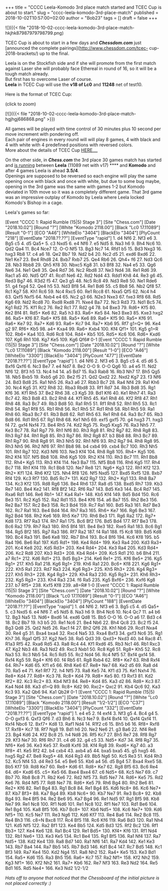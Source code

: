 +++
title = "CCCC Leela-Komodo 3rd place match started and TCEC Cup is about to start."
slug = "cccc-leela-komodo-3rd-place-match"
published = 2018-10-02T10:57:00+02:00
author = "Bob23"
tags = []
draft = false
+++

![]({{< file "2018-10-02-cccc-leela-komodo-3rd-place-match-
hkjhk87987979798799.png)

TCEC Cup is about to start in a few days and _**Chessdom.com**_ just
[announced the complete pairings](http://www.chessdom.com/tcec-
cup-2018-brackets/) up to the final.

Leela is on the Stockfish side and if she will promote from the first match
against Laser she will probably face Ethereal in round of 16, so it will be a
tough match already.  
But first has to overcome Laser of course.  
 **Leela** in TCEC Cup will use the **v18 of Lc0** and **11248** net of
test10.

Here is the format of TCEC Cup:

(click to zoom)

[![]({{< file "2018-10-02-cccc-leela-komodo-3rd-place-match-
hgjhgj686868.png" >}})

All games will be played with time control of 30 minutes plus 10 second per
move increment with pondering off.  
Each pair of engines in every round will will play 8 games, 4 with black and 4
with white with 4 predefined positions with reversed colors.  
More about the details of TCEC Cup
[HERE....](../../../2018/09/tcec-cup-in-next-days.html)

On the other side, in _**Chess.com**_ the 3rd place 30 games match has started
and [ is running](https://www.chess.com/computer-chess-championship) between
**Leela** (11089 net with v17) **** and **Komodo** and after 4 games Leela is
ahead **3.5/4**.  
Openings are supposed to be reversed so each engine will play the same opening
once with black and once with white, but due to some bug maybe, opening in the
3rd game was the same with games 1-2 but Komodo deviated in 10th move so it
was a completely different game. That 3rd game was an impressive outplay of
Komodo by Leela where Leela locked Komodo's Bishop in a cage.

Leela's games so far:

[Event "CCCC 1: Rapid Rumble (15|5) Stage 3"] [Site "Chess.com"] [Date
"2018.10.02"] [Round "?"] [White "Komodo 2118.00"] [Black "Lc0 17.11089"]
[Result "0-1"] [ECO "A46"] [WhiteElo "3404"] [BlackElo "3404"] [PlyCount
"218"] [EventDate "2018.??.??"] [EventType "rapid"] 1. d4 Nf6 2. Nf3 e6 3. Bg5
c5 4. d5 Qa5+ 5. c3 Nxd5 6. e4 Nf6 7. e5 Nd5 8. Na3 h6 9. Bh4 Nc6 10. Qd2 Qa4
11. Bc4 Nce7 12. O-O Nf5 13. Bg3 Nc7 14. Rfd1 b5 15. Bd3 Nxg3 16. hxg3 Rb8 17.
c4 a6 18. Qe2 Bb7 19. Nd2 b4 20. Nc2 d5 21. exd6 Bxd6 22. Ne1 Ke7 23. Be4 Rhd8
24. Bxb7 Rxb7 25. Qe4 Rb6 26. Qh4+ f6 27. Nd3 Qc6 28. Nb3 Rbb8 29. Qh5 Kf8 30.
Nbxc5 Kg8 31. b3 Bf8 32. Na4 e5 33. Qg6 Ne6 34. Ne1 Qe8 35. Qe4 Rd7 36. Nc2
Rbd8 37. Ne3 Nd4 38. Re1 Rd6 39. Rac1 a5 40. Nd5 Qf7 41. Rcd1 Ne6 42. Rd2 Nd4
43. Rdd1 Kh8 44. Re3 g6 45. Red3 Bg7 46. R3d2 f5 47. Qe3 g5 48. Nc5 Rc8 49.
Nd3 Re8 50. Ne1 Rde6 51. g4 fxg4 52. Qe4 h5 53. Nd3 Bf8 54. Re1 Bd6 55. c5 Bb8
56. Nb2 Qf8 57. Rc1 Kg7 58. Kh1 Rc6 59. Nc4 Rxc5 60. Re1 Rcc8 61. Nxa5 Qf5 62.
Nc4 h4 63. Qxf5 Nxf5 64. Nxb4 e4 65. Nc2 g3 66. N2e3 Nxe3 67. fxe3 Rf8 68. Rd5
Kg6 69. Nd2 Rcd8 70. Rxd8 Rxd8 71. Nxe4 Ba7 72. Nc3 Rd3 73. Nd1 Bc5 74. Kg1
Rd2 75. Kf1 Rc2 76. Re2 Rc1 77. Rd2 g4 78. b4 Bxe3 79. Rd6+ Kf5 80. Ke2 Bf4
81. Rd5+ Ke6 82. Ra5 h3 83. Ra6+ Ke5 84. Ne3 Bxe3 85. Kxe3 hxg2 86. Ra5+ Kf6
87. Ra6+ Kf5 88. Ra5+ Ke6 89. Ra6+ Kf5 90. Ra5+ Kf6 91. Ra6+ Ke7 92. Ra7+ Kd6
93. Ra6+ Kc7 94. Ra7+ Kb6 95. Rf7 g1=Q+ 96. Ke4 g2 97. Rf6+ Kb5 98. a4+ Kxa4
99. Ra6+ Kxb4 100. Kf4 Qf1+ 101. Kg5 g1=R 102. Rb6+ Ka4 103. Rd6 Rc8 104. Rd4+
Kb5 105. Rd5+ Kc6 106. Rd6+ Kxd6 107. Kg6 Rh1 108. Kg7 Ke5 109. Kg6 Qf6# 0-1
[Event "CCCC 1: Rapid Rumble (15|5) Stage 3"] [Site "Chess.com"] [Date
"2018.10.02"] [Round "?"] [White "Lc0 17.11089"] [Black "Komodo 2118.00"]
[Result "1-0"] [ECO "A46"] [WhiteElo "3300"] [BlackElo "3404"] [PlyCount
"477"] [EventDate "2018.??.??"] [EventType "rapid"] 1. d4 Nf6 2. Nf3 e6 3. Bg5
c5 4. d5 d6 5. Bxf6 Qxf6 6. Nc3 Be7 7. e4 Nd7 8. Be2 O-O 9. O-O Qg6 10. a4 e5
11. Nd2 Nf6 12. Bf3 h5 13. Nc4 h4 14. a5 Bd7 15. Ra3 Rab8 16. Rb3 Nh7 17. Bh5
Qg5 18. Nb5 Bxb5 19. Rxb5 g6 20. Be2 f5 21. Qd2 Qxd2 22. Nxd2 Kg7 23. f3 Nf6
24. Bd3 Bd8 25. Ra1 Nh5 26. Ra3 a6 27. Rbb3 Bc7 28. Ra4 Nf4 29. Ra1 Kh6 30.
Nc4 Kg5 31. Kf2 Rh8 32. Rba3 Rbd8 33. Rf1 Rd7 34. Rb3 Bd8 35. Rg1 Kf6 36. Kf1
Rh5 37. Be2 Rh6 38. c3 Kg5 39. Bd1 Kf6 40. Ke1 Rhh7 41. Ra3 Bc7 42. Rb3 Bd8
43. Bc2 Rh8 44. Kf1 Rh5 45. Ke1 Rh8 46. Kf2 Rf8 47. Rh1 Rh8 48. Ra3 Bc7 49.
Rb3 Bd8 50. Ra1 Rh5 51. Rf1 Rh8 52. Rh1 Rh5 53. Rc1 Rh8 54. Rg1 Rf8 55. Rb1
Rh8 56. Rc1 Rh5 57. Rd1 Rh8 58. Rb1 Rh5 59. Ra1 Rh8 60. Rba3 Bc7 61. Rb3 Bd8
62. Rd1 Rh5 63. Re1 Rh8 64. Ra3 Bc7 65. Rb3 Bd8 66. Rd1 Rh5 67. Rg1 Rh8 68.
Ke1 Nh5 69. exf5 gxf5 70. g4 hxg3 71. hxg3 f4 72. gxf4 Nxf4 73. Be4 Rh5 74.
Kd2 Rg5 75. Rxg5 Kxg5 76. Ra3 Nh5 77. Ke3 Bc7 78. Ra1 Rg7 79. Rh1 Nf6 80. Rh3
Rg8 81. Rh2 Rg7 82. Rh8 Rg8 83. Rh3 Rg7 84. Rh1 Rg8 85. Rh3 Rg7 86. Rh2 Rg8
87. b3 Bb8 88. Rh3 Bc7 89. Rh1 Rg7 90. Rh8 Rg8 91. Rh3 Nh5 92. Rh1 Nf6 93. Rh2
Rg7 94. Rh8 Rg8 95. Rh3 Nh5 96. Rh2 Nf6 97. Rh1 Bb8 98. b4 cxb4 99. cxb4 Bc7
100. Rh3 Nh5 101. Rh1 Rg7 102. Kd3 Nf6 103. Ne3 Kf4 104. Rh8 Rg8 105. Rh4+ Kg5
106. Rh2 Kf4 107. Nf5 Bb8 108. Rh6 Kg5 109. Rh2 Kf4 110. Rh3 Bc7 111. Rh1 Bb8
112. Rh4+ Kg5 113. Rh3 Kf4 114. Ne3 Ba7 115. Nf5 Bb8 116. Rh6 Kg5 117. Rh4 Bc7
118. Rh1 Kf4 119. Rc1 Bb8 120. Ne7 Re8 121. Ng6+ Kg3 122. Rh1 Kf2 123. Rh2+
Kf1 124. Rh6 Kf2 125. Nh4 Rf8 126. Nf5 Nxd5 127. Bxd5 Rxf5 128. Bxb7 Rf4 129.
Kc3 Rf7 130. Bd5 Rc7+ 131. Kd2 Rg7 132. Rh2+ Kg1 133. Rh8 Ba7 134. Kc3 Kf2
135. Rd8 Rg6 136. Be4 Rh6 137. Ra8 d5 138. Bxd5 Rh7 139. Kb3 Re7 140. Be4 Ke2
141. Rf8 Bf2 142. Rf6 Ra7 143. Bd5 Ke3 144. Bc4 Rd7 145. Rxa6 Rd1 146. Re6
Rb1+ 147. Ka4 Ra1+ 148. Kb5 Kf4 149. Bd5 Bd4 150. Rc6 Be3 151. Rc2 Kg5 152.
Ra2 Rd1 153. Be4 Kf6 154. a6 Ba7 155. Rh2 Be3 156. Re2 Ba7 157. Rc2 Be3 158.
Rc3 Bd4 159. Rc7 Ra1 160. Bd5 Ra3 161. Rd7 Be3 162. Rc7 Ra1 163. Be4 Bd4 164.
Rh7 Ra3 165. Rh6+ Ke7 166. Rg6 Be3 167. Rg2 Bd4 168. Rh2 Ke6 169. Rh5 Ke7 170.
Rh6 Be3 171. Rg6 Ra2 172. Rg7+ Kd8 173. Rf7 Ra3 174. Rh7 Ra1 175. Bc6 Bf2 176.
Bd5 Bd4 177. Rf7 Be3 178. Bc6 Ra2 179. Rh7 Ra3 180. Rh5 Bf4 181. Be4 Be3 182.
Rxe5 Ra1 183. Bc6 Bg1 184. Rg5 Bf2 185. Rg7 Ra3 186. Rf7 Ra2 187. f4 Ra1 188.
f5 Kc8 189. Bd5 Kd8 190. Bc4 Ra3 191. Be6 Ke8 192. Rb7 Bh4 193. Bc4 Bf6 194.
Kc6 Kf8 195. b5 Ra4 196. Be6 Ra1 197. Kd5 Rd1+ 198. Ke4 Rd4+ 199. Ke3 Ra4 200.
Kd3 Ra3+ 201. Kc4 Ke8 202. Kd5 Rd3+ 203. Ke4 Rd4+ 204. Ke3 Ra4 205. Kd3 Rd4+
206. Kc2 Rd8 207. Kb3 Rd3+ 208. Kb4 Rd4+ 209. Kc5 Rd1 210. b6 Bh4 211. a7 Rc1+
212. Kd6 Rd1+ 213. Bd5 Bg3+ 214. Ke6 Re1+ 215. Kf6 Be5+ 216. Kg5 Rg1+ 217. Kh5
Ra1 218. Kg6 Rg1+ 219. Kh6 Ra1 220. Bc6+ Kf8 221. Kg6 Rg1+ 222. Kh5 Ra1 223.
Rd7 Ra3 224. Kg6 Rg3+ 225. Kh5 Rh3+ 226. Kg4 Rg3+ 227. Kh5 Rh3+ 228. Kg4 Rg3+
229. Kh4 Ra3 230. Kg5 Rg3+ 231. Kh6 Rh3+ 232. Kg5 Rg3+ 233. Kh4 Ra3 234. f6
Ra5 235. Kg5 Bxf6+ 236. Kxf6 Kg8 237. b7 Rf5+ 238. Kxf5 Kf8 239. a8=R# 1-0
[Event "CCCC 1: Rapid Rumble (15|5) Stage 3"] [Site "Chess.com"] [Date
"2018.10.02"] [Round "?"] [White "Komodo 2118.00"] [Black "Lc0 17.11089"]
[Result "0-1"] [ECO "A46"] [WhiteElo "3404"] [BlackElo "3404"] [PlyCount
"188"] [EventDate "2018.??.??"] [EventType "rapid"] 1. d4 Nf6 2. Nf3 e6 3. Bg5
c5 4. d5 Qa5+ 5. c3 Nxd5 6. e4 Nf6 7. e5 Nd5 8. Na3 h6 9. Bh4 Nc6 10. Nc4 Qc7
11. a4 b6 12. Bg3 Na5 13. Nd6+ Bxd6 14. exd6 Qd8 15. Bb5 O-O 16. O-O a6 17.
Bd3 c4 18. Bc2 Bb7 19. h3 b5 20. Re1 Nc6 21. Be4 Nb6 22. Bh4 Qc8 23. Bc2 f5
24. Bg3 Qd8 25. Qd2 Nd5 26. Rac1 f4 27. Bh2 Qf6 28. Kh1 Nb6 29. Rcd1 Nxa4 30.
Re4 g5 31. Bxa4 bxa4 32. Rxc4 Na5 33. Rxa4 Bxf3 34. gxf3 Nc6 35. Rg1 Kh7 36.
Rga1 Qf5 37. Kg2 Ne5 38. Ra5 Qd3 39. Qxd3+ Nxd3 40. b4 Rac8 41. R1a3 Rf5 42.
Rxa6 Rd5 43. Ra8 Rc4 44. Kf1 Rxd6 45. Rb3 Nc1 46. Rb1 Rxc3 47. Kg2 Nb3 48. Ra3
Nd2 49. Rxc3 Nxb1 50. Rc8 Kg6 51. Rg8+ Kh5 52. Rc8 Na3 53. Rc3 Nb5 54. Rc5 Rd5
55. Rc2 Nd4 56. Rc4 Nf5 57. Bxf4 gxf4 58. Rxf4 Kg5 59. Rg4+ Kf6 60. f4 Rb5 61.
Rg8 Rxb4 62. Rf8+ Ke7 63. Rh8 Rxf4 64. Rh7+ Kd6 65. Kf1 e5 66. Rh8 Ke6 67.
Re8+ Ne7 68. Ke2 d5 69. Ra8 d4 70. Ra5 e4 71. Ke1 Rf7 72. h4 Nf5 73. Ra8 Ke5
74. Kf1 d3 75. Ke1 Nxh4 76. Re8+ Kd4 77. Rd8+ Kc3 78. Rc8+ Kd4 79. Rd8+ Ke5
80. f3 Rxf3 81. Kd2 Rf2+ 82. Kc3 Rc2+ 83. Kb4 Nf3 84. Re8+ Kd4 85. Ka3 d2 86.
Rd8+ Kc3 87. Ka4 Nd4 88. Ka3 d1=Q 89. Rc8+ Kd2 90. Rxc2+ Qxc2 91. Kb4 Qc6 92.
Ka3 Kc3 93. Ka2 Qb6 94. Ka1 Qb2# 0-1 [Event "CCCC 1: Rapid Rumble (15|5) Stage
3"] [Site "Chess.com"] [Date "2018.10.02"] [Round "?"] [White "Lc0 17.11089"]
[Black "Komodo 2118.00"] [Result "1/2-1/2"] [ECO "C37"] [WhiteElo "3300"]
[BlackElo "3404"] [PlyCount "332"] [EventDate "2018.??.??"] [EventType
"rapid"] 1. e4 e5 2. f4 exf4 3. Nf3 g5 4. Bc4 g4 5. O-O gxf3 6. Qxf3 Qf6 7. d3
Bh6 8. Nc3 Ne7 9. Bxf4 Bxf4 10. Qxf4 Qxf4 11. Rxf4 Nbc6 12. Bxf7+ Kd8 13. Raf1
Nd4 14. R1f2 c6 15. Bh5 b6 16. Rf8+ Rxf8 17. Rxf8+ Kc7 18. Rf7 Ng8 19. Bd1 h6
20. Ne2 Ne6 21. g3 Ba6 22. Nf4 Re8 23. Bg4 Kd6 24. Kf2 Bc8 25. h4 Nd8 26. Rf5
Kc7 27. Bh5 Re7 28. Rf8 Rg7 29. Kf3 Ne7 30. Rf6 Rh7 31. c4 d6 32. g4 c5 33.
Nd5+ Kd7 34. Rf8 Rg7 35. Nf6+ Ke6 36. Ke3 Ke5 37. Rxd8 Kxf6 38. Kf4 Rg8 39.
Rxd6+ Kg7 40. a3 Rf8+ 41. Ke5 Rf2 42. b4 cxb4 43. axb4 a5 44. bxa5 bxa5 45. g5
hxg5 46. hxg5 Rg2 47. Be8 Rxg5+ 48. Kd4 Rg3 49. Bb5 Ng6 50. Kc5 Re3 51. Kd4
Rh3 52. Kc5 Nf4 53. d4 Re3 54. e5 Be6 55. Kb6 a4 56. d5 Bg4 57. Bxa4 Rxe5 58.
Bb5 Kf7 59. Rd8 Ke7 60. Re8+ Kd6 61. Rd8+ Ke7 62. Rg8 Bf5 63. Bc6 Re4 64. d6+
Kxd6 65. c5+ Ke5 66. Bxe4 Bxe4 67. c6 Nd5+ 68. Kc5 Ne7 69. c7 Bb7 70. Rb8 Bc8
71. Rb2 Ke6 72. Rd2 Nf5 73. Rd5 Ne7 74. Rd6+ Ke5 75. Rd2 Ke6 76. Rd4 Nf5 77.
Rd8 Ne7 78. Rd6+ Ke5 79. Rh6 Bg4 80. Rh2 Be6 81. Re2+ Kf6 82. Re1 Bg4 83. Rg1
Bc8 84. Re1 Bg4 85. Kd6 Nc8+ 86. Kc6 Ne7+ 87. Kb7 Bf3+ 88. Ka7 Bg4 89. Kb8
Nc6+ 90. Kb7 Ne7 91. Re3 Bc8+ 92. Kb8 Bg4 93. Re4 Bf5 94. Re2 Be6 95. Ka7 Bg4
96. Re1 Nd5 97. Rg1 Bf5 98. Kb8 Ne7 99. Re1 Nc8 100. Rf1 Nd6 101. Re1 Nc8 102.
Rf1 Ne7 103. Rd1 Be6 104. Re1 Bg4 105. Ka8 Bf5 106. Kb7 Bc8+ 107. Kb6 Nd5+
108. Kc6 Ne7+ 109. Kd6 Nf5+ 110. Kc5 Ne7 111. Re3 Ng6 112. Kd6 Kf7 113. Re4
Ba6 114. Re2 Bc8 115. Re4 Bh3 116. c8=N Bxc8 117. Rc4 Bf5 118. Rc6 Kf6 119.
Ra6 Bd3 120. Ra1 Nh4 121. Kd5 Nf5 122. Ra2 Bf1 123. Ke4 Bb5 124. Kd5 Bd3 125.
Rf2 Bc2 126. Rf1 Bb3+ 127. Ke4 Ke6 128. Ra1 Bc4 129. Re1 Bd5+ 130. Kf4+ Kf6
131. Rf1 Nd4 132. Rb1 Ne6+ 133. Ke3 Ke5 134. Rc1 Be4 135. Rg1 Bf5 136. Ra1 Nf4
137. Ra7 Nd5+ 138. Kd2 Ke4 139. Ra8 Bd7 140. Ra1 Nf6 141. Ra7 Kd4 142. Ke1 Ke3
143. Rb7 Ba4 144. Ra7 Bb5 145. Rb7 Bd3 146. Kd1 Bc4 147. Rc7 Bd5 148. Kc1 Bf3
149. Ra7 Ke4 150. Kd2 Ng4 151. Ra8 Nh2 152. Ra4+ Ke5 153. Ke3 Bd1 154. Ra5+
Kd6 155. Ra3 Bh5 156. Ra6+ Kc7 157. Ra2 Nf1+ 158. Kf2 Nh2 159. Kg3 Nf1+ 160.
Kf2 Nh2 161. Ra7+ Kb6 162. Re7 Nf3 163. Re3 Nd2 164. Re5 Bd1 165. Rd5 Ne4+
166. Ke3 Nd2 1/2-1/2

_Hats off to anyone that noticed that the Chessboard of the initial picture is
not placed correctly :)_
